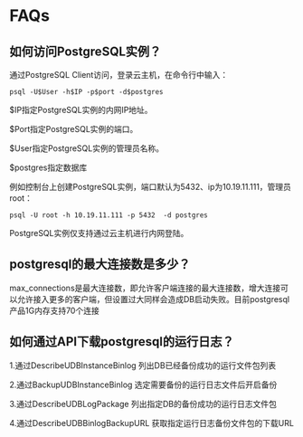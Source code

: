 # FAQs



## 如何访问PostgreSQL实例？

通过PostgreSQL Client访问，登录云主机，在命令行中输入： 

    psql -U$User -h$IP -p$port -d$postgres

$IP指定PostgreSQL实例的内网IP地址。

$Port指定PostgreSQL实例的端口。

$User指定PostgreSQL实例的管理员名称。

$postgres指定数据库

例如控制台上创建PostgreSQL实例，端口默认为5432、ip为10.19.11.111，管理员root：
```
psql -U root -h 10.19.11.111 -p 5432  -d postgres 
```
PostgreSQL实例仅支持通过云主机进行内网登陆。

## postgresql的最大连接数是多少？

max\_connections是最大连接数，即允许客户端连接的最大连接数，增大连接可以允许接入更多的客户端，但设置过大同样会造成DB启动失败。目前postgresql产品1G内存支持70个连接

## 如何通过API下载postgresql的运行日志？

1.通过DescribeUDBInstanceBinlog 列出DB已经备份成功的运行文件包列表

2.通过BackupUDBInstanceBinlog 选定需要备份的运行日志文件后开启备份

3.通过DescribeUDBLogPackage 列出指定DB的备份成功的运行日志文件包

4.通过DescribeUDBBinlogBackupURL 获取指定运行日志备份文件包的下载URL
